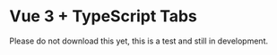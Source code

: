 # Vue 3 + TypeScript Tabs

Please do not download this yet, this is a test and still in development.